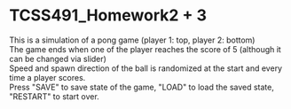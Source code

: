 # TCSS491_Homework2 + 3
This is a simulation of a pong game (player 1: top, player 2: bottom)</br >
The game ends when one of the player reaches the score of 5 (although it can be changed via slider)</br >
Speed and spawn direction of the ball is randomized at the start and every time a player scores.</br >
Press "SAVE" to save state of the game, "LOAD" to load the saved state, "RESTART" to start over.</br >

